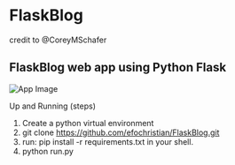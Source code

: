 # FlaskBlog

credit to @CoreyMSchafer

## FlaskBlog web app using Python Flask

![App Image](https://github.com/efochristian/FlaskBlog/blob/master/flaskblog/static/flaskblog.PNG)

Up and Running (steps)

1. Create a python virtual environment
2. git clone https://github.com/efochristian/FlaskBlog.git
3. run: pip install -r requirements.txt in your shell.
4. python run.py
